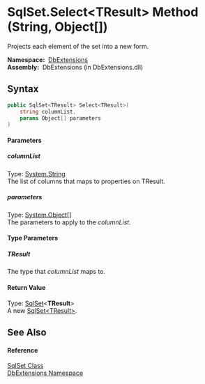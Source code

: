 SqlSet.Select&lt;TResult> Method (String, Object[])
===================================================
Projects each element of the set into a new form.

  **Namespace:**  [DbExtensions][1]  
  **Assembly:**  DbExtensions (in DbExtensions.dll)

Syntax
------

```csharp
public SqlSet<TResult> Select<TResult>(
	string columnList,
	params Object[] parameters
)

```

#### Parameters

##### *columnList*
Type: [System.String][2]  
The list of columns that maps to properties on TResult.

##### *parameters*
Type: [System.Object][3][]  
The parameters to apply to the *columnList*.

#### Type Parameters

##### *TResult*
The type that *columnList* maps to.

#### Return Value
Type: [SqlSet][4]&lt;**TResult**>  
A new [SqlSet&lt;TResult>][4].

See Also
--------

#### Reference
[SqlSet Class][5]  
[DbExtensions Namespace][1]  

[1]: ../README.md
[2]: http://msdn.microsoft.com/en-us/library/s1wwdcbf
[3]: http://msdn.microsoft.com/en-us/library/e5kfa45b
[4]: ../SqlSet_1/README.md
[5]: README.md
